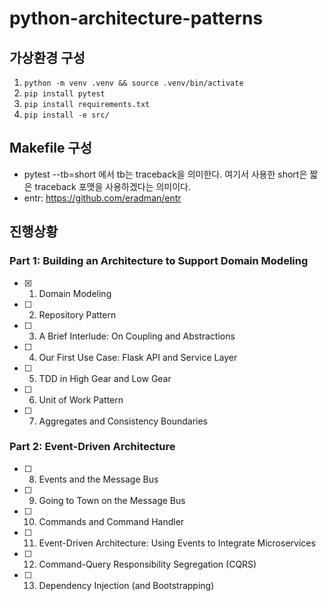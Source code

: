 # python-architecture-patterns


## 가상환경 구성

1. `python -m venv .venv && source .venv/bin/activate`
2. `pip install pytest`
3. `pip install requirements.txt`
4. `pip install -e src/`

## Makefile 구성

- pytest --tb=short 에서 tb는 traceback을 의미한다. 여기서 사용한 short은 짧은 traceback 포맷을 사용하겠다는 의미이다.
- entr: https://github.com/eradman/entr


## 진행상황
### Part 1: Building an Architecture to Support Domain Modeling
- [X] 1. Domain Modeling
- [ ] 2. Repository Pattern
- [ ] 3. A Brief Interlude: On Coupling and Abstractions
- [ ] 4. Our First Use Case: Flask API and Service Layer
- [ ] 5. TDD in High Gear and Low Gear
- [ ] 6. Unit of Work Pattern
- [ ] 7. Aggregates and Consistency Boundaries

### Part 2: Event-Driven Architecture
- [ ] 8. Events and the Message Bus
- [ ] 9. Going to Town on the Message Bus
- [ ] 10. Commands and Command Handler
- [ ] 11. Event-Driven Architecture: Using Events to Integrate Microservices
- [ ] 12. Command-Query Responsibility Segregation (CQRS)
- [ ] 13. Dependency Injection (and Bootstrapping)

